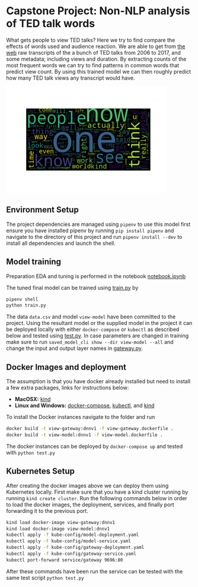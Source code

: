 # Capstone Project: Non-NLP analysis of TED talk words

What gets people to view TED talks? Here we try to find compare the effects of words used and audience reaction. We are able to get from [the web](data.world) raw transcripts of the a bunch of TED talks from 2006 to 2017, and some metadata; including views and duration. 
By extracting counts of the most frequent words we can try to find patterns in common words that predict view count. By using this trained model we can then roughly predict how many TED talk views any transcript would have.

![Word Cloud](wordcloud.png)

## Environment Setup

The project dependencies are managed using `pipenv` to use this model first ensure you have installed pipenv by running `pip install pipenv` and navigate to the directory of this project and run `pipenv install --dev` to install all dependencies and launch the shell.

## Model training

Preparation EDA and tuning is performed in the notebook [notebook.ipynb](https://github.com/ksomf/workbook/blob/main/alexeygrigorev_zoomcamp/capstone_project/notebook.ipynb)

The tuned final model can be trained using [train.py](https://github.com/ksomf/workbook/blob/main/alexeygrigorev_zoomcamp/capstone_project/train.py) by

```bash
pipenv shell
python train.py
```

The data `data.csv` and model `view-model` have been committed to the project.
Using the resultant model or the supplied model in the project it can be deployed locally with either `docker-compose` or `kubectl` as described below and tested using [test.py](https://github.com/ksomf/workbook/blob/main/alexeygrigorev_zoomcamp/capstone_project/test.py).
In case parameters are changed in training make sure to run `saved_model_cli show --dir view-model --all` and change the input and output layer names in [gateway.py](https://github.com/ksomf/workbook/blob/main/alexeygrigorev_zoomcamp/capstone_project/test.py).

## Docker Images and deployment

The assumption is that you have docker already installed but need to install a few extra packages, links for instructions below:
 - **MacOSX:** [kind](https://kind.sigs.k8s.io/docs/user/quick-start/)
 - **Linux and Windows:** [docker-compose](https://docs.docker.com/compose/install/), [kubectl](https://kubernetes.io/docs/tasks/tools/install-kubectl-linux/), and [kind](https://kind.sigs.k8s.io/docs/user/quick-start/)

To install the Docker instances navigate to the folder and run 

```bash
docker build -t view-gateway:dnnv1 -f view-gateway.dockerfile .
docker build -t view-model:dnnv1 -f view-model.dockerfile .
```

The docker instances can be deployed by `docker-compose up` and tested with `python test.py`

## Kubernetes Setup

After creating the docker images above we can deploy them using Kubernetes locally. First make sure that you have a kind cluster running by running `kind create cluster`. Run the following commands below in order to load the docker images, the deployment,  services, and finally port forwarding it to the previous port.

```bash
kind load docker-image view-gateway:dnnv1
kind load docker-image view-model:dnnv1
kubectl apply -f kube-config/model-deployment.yaml
kubectl apply -f kube-config/model-service.yaml
kubectl apply -f kube-config/gateway-deployment.yaml
kubectl apply -f kube-config/gateway-service.yaml
kubectl port-forward service/gateway 9696:80
```

After these commands have been run the service can be tested with the same test script `python test.py`
